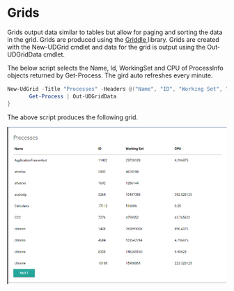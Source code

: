 # Grids

Grids output data similar to tables but allow for paging and sorting the data in the grid. Grids are produced using the [Griddle ](https://griddlegriddle.github.io/Griddle/docs/)library. Grids are created with the New-UDGrid cmdlet and data for the grid is output using the Out-UDGridData cmdlet.

The below script selects the Name, Id, WorkingSet and CPU of ProcessInfo objects returned by Get-Process. The gird auto refreshes every minute.

```powershell
New-UdGrid -Title "Processes" -Headers @("Name", "ID", "Working Set", "CPU") -Properties @("Name", "Id", "WorkingSet", "CPU") -AutoRefresh -RefreshInterval 60 -Endpoint {
       Get-Process | Out-UDGridData
}
```

The above script produces the following grid.

![](/assets/griddle.png)

